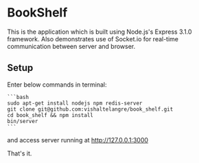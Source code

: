 # BookShelf

This is the application which is built using Node.js's Express 3.1.0 framework. Also demonstrates use of Socket.io for real-time communication between server and browser.

## Setup

Enter below commands in terminal:

    ```bash
    sudo apt-get install nodejs npm redis-server
    git clone git@github.com:vishaltelangre/book_shelf.git
    cd book_shelf && npm install
    bin/server
    ```

and access server running at http://127.0.0.1:3000

That's it.
